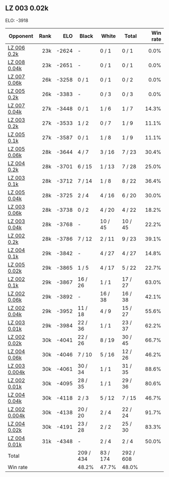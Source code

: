 ## LZ 003 0.02k ##

ELO: -3918

Opponent | Rank | ELO | Black | White | Total | Win rate
---------|-----:|----:|-------|-------|-------|-------:
[LZ 006 0.2k](LZ%20006%200.2k.md) | 23k | -2624 | - | 0 / 1 | 0 / 1 | 0.0%
[LZ 008 0.04k](LZ%20008%200.04k.md) | 23k | -2651 | - | 0 / 1 | 0 / 1 | 0.0%
[LZ 007 0.06k](LZ%20007%200.06k.md) | 26k | -3258 | 0 / 1 | 0 / 1 | 0 / 2 | 0.0%
[LZ 005 0.2k](LZ%20005%200.2k.md) | 26k | -3383 | - | 0 / 3 | 0 / 3 | 0.0%
[LZ 007 0.04k](LZ%20007%200.04k.md) | 27k | -3448 | 0 / 1 | 1 / 6 | 1 / 7 | 14.3%
[LZ 003 0.2k](LZ%20003%200.2k.md) | 27k | -3533 | 1 / 2 | 0 / 7 | 1 / 9 | 11.1%
[LZ 005 0.1k](LZ%20005%200.1k.md) | 27k | -3587 | 0 / 1 | 1 / 8 | 1 / 9 | 11.1%
[LZ 005 0.06k](LZ%20005%200.06k.md) | 28k | -3644 | 4 / 7 | 3 / 16 | 7 / 23 | 30.4%
[LZ 004 0.2k](LZ%20004%200.2k.md) | 28k | -3701 | 6 / 15 | 1 / 13 | 7 / 28 | 25.0%
[LZ 003 0.1k](LZ%20003%200.1k.md) | 28k | -3712 | 7 / 14 | 1 / 8 | 8 / 22 | 36.4%
[LZ 005 0.04k](LZ%20005%200.04k.md) | 28k | -3725 | 2 / 4 | 4 / 16 | 6 / 20 | 30.0%
[LZ 003 0.06k](LZ%20003%200.06k.md) | 28k | -3738 | 0 / 2 | 4 / 20 | 4 / 22 | 18.2%
[LZ 003 0.04k](LZ%20003%200.04k.md) | 28k | -3768 | - | 10 / 45 | 10 / 45 | 22.2%
[LZ 002 0.2k](LZ%20002%200.2k.md) | 28k | -3786 | 7 / 12 | 2 / 11 | 9 / 23 | 39.1%
[LZ 004 0.1k](LZ%20004%200.1k.md) | 29k | -3842 | - | 4 / 27 | 4 / 27 | 14.8%
[LZ 005 0.02k](LZ%20005%200.02k.md) | 29k | -3865 | 1 / 5 | 4 / 17 | 5 / 22 | 22.7%
[LZ 002 0.1k](LZ%20002%200.1k.md) | 29k | -3867 | 16 / 26 | 1 / 1 | 17 / 27 | 63.0%
[LZ 002 0.06k](LZ%20002%200.06k.md) | 29k | -3892 | - | 16 / 38 | 16 / 38 | 42.1%
[LZ 002 0.04k](LZ%20002%200.04k.md) | 29k | -3952 | 11 / 18 | 4 / 9 | 15 / 27 | 55.6%
[LZ 003 0.01k](LZ%20003%200.01k.md) | 29k | -3984 | 22 / 36 | 1 / 1 | 23 / 37 | 62.2%
[LZ 002 0.02k](LZ%20002%200.02k.md) | 30k | -4041 | 22 / 26 | 8 / 19 | 30 / 45 | 66.7%
[LZ 004 0.06k](LZ%20004%200.06k.md) | 30k | -4046 | 7 / 10 | 5 / 16 | 12 / 26 | 46.2%
[LZ 003 0.004k](LZ%20003%200.004k.md) | 30k | -4061 | 30 / 34 | 1 / 1 | 31 / 35 | 88.6%
[LZ 002 0.01k](LZ%20002%200.01k.md) | 30k | -4095 | 28 / 35 | 1 / 1 | 29 / 36 | 80.6%
[LZ 004 0.04k](LZ%20004%200.04k.md) | 30k | -4118 | 2 / 3 | 5 / 12 | 7 / 15 | 46.7%
[LZ 002 0.004k](LZ%20002%200.004k.md) | 30k | -4138 | 20 / 20 | 2 / 4 | 22 / 24 | 91.7%
[LZ 004 0.02k](LZ%20004%200.02k.md) | 30k | -4191 | 23 / 28 | 2 / 2 | 25 / 30 | 83.3%
[LZ 004 0.01k](LZ%20004%200.01k.md) | 31k | -4348 | - | 2 / 4 | 2 / 4 | 50.0%
Total | | | 209 / 434 | 83 / 174 | 292 / 608 | 
Win rate| | | 48.2% | 47.7% | 48.0% | 
